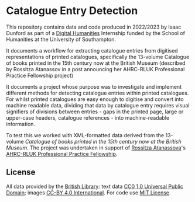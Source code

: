 # Catalogue Entry Detection

This repository contains data and code produced in 2022/2023 by Isaac Dunford as part of a [Digital Humanities](http://digitalhumanities.soton.ac.uk/) Internship funded by the School of Humanities at the University of Southampton.

It documents a workflow for extracting catalogue entries from digitised representations of printed catalogues, specifically the 13-volume Catalogue of books printed in the 15th century now at the British Museum (described by Rossitza Atanassov in a post announcing her AHRC-RLUK Professional Practice Fellowship project)

It documents a project whose purpose was to investigate and implement different methods for detecting catalogue entries within printed catalogues. For whilst printed catalogues are easy enough to digitise and convert into machine readable data, dividing that data by catalogue entry requires visual signifiers of divisions between entries - gaps in the printed page, large or upper-case headers, catalogue references - into machine-readable information.

To test this we worked with XML-formatted data derived from the 13-volume *Catalogue of books printed in the 15th century now at the British Museum*. The project was undertaken in support of [Rossitza Atanassova](https://www.bl.uk/people/experts/rossitza-atanassova)'s [AHRC-RLUK Professional Practice Fellowship](https://blogs.bl.uk/digital-scholarship/2022/11/my-ahrc-rluk-professional-practice-fellowship-phase-one.html).

## License

All data provided by the [British Library](https://creativecommons.org/licenses/by/4.0/): text data [CC0 1.0 Universal Public Domain](https://creativecommons.org/publicdomain/zero/1.0/); images [CC-BY 4.0 International](https://creativecommons.org/licenses/by/4.0/). For code use [MIT License](https://mit-license.org/).

